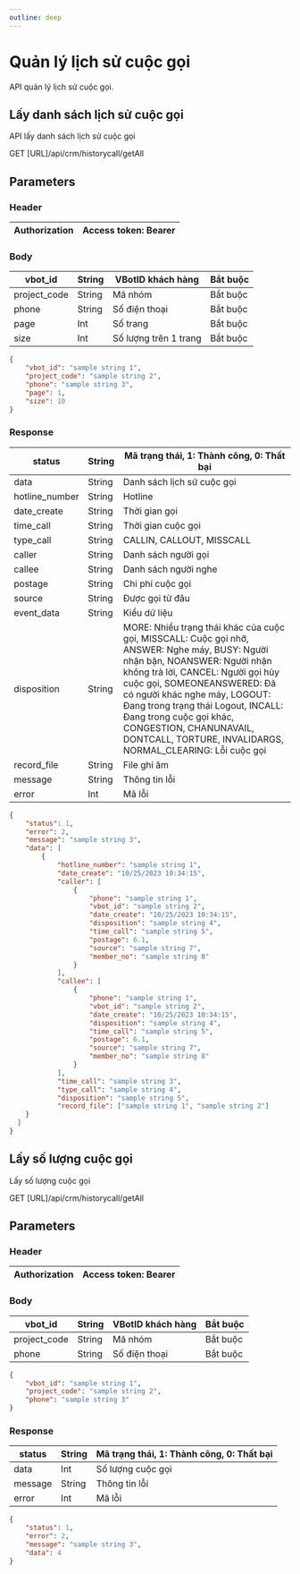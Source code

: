 ```yaml
---
outline: deep
--- 
```


# Quản lý lịch sử cuộc gọi

API quản lý lịch sử cuộc gọi.

## Lấy danh sách lịch sử cuộc gọi

API lấy danh sách lịch sử cuộc gọi

<div class="api-container">
  <span class="api-method">GET</span>
  <span>[URL]/api/crm/historycall/getAll</span>
</div>

## Parameters

### Header

| Authorization         | Access token: Bearer |
|-----------------------|----------------------|

### Body

| vbot_id      | String | VBotID khách hàng      | Bắt buộc |
|--------------|--------|------------------------|----------|
| project_code | String | Mã nhóm                | Bắt buộc |
| phone        | String | Số điện thoại          | Bắt buộc |
| page         | Int    | Số trang               | Bắt buộc |
| size         | Int    | Số lượng trên 1 trang  | Bắt buộc |

``` JSON
{
    "vbot_id": "sample string 1",
    "project_code": "sample string 2",
    "phone": "sample string 3",
    "page": 1,
    "size": 10
}
``` 
### Response

| status         | String      | Mã trạng thái, 1: Thành công, 0: Thất bại |
|----------------|-------------|-------------------------------------------|
| data           | String      | Danh sách lịch sử cuộc gọi                |
| hotline_number | String      | Hotline                                   |
| date_create    | String      | Thời gian gọi                             |
| time_call      | String      | Thời gian cuộc gọi                        |
| type_call      | String      | CALLIN, CALLOUT, MISSCALL                 |
| caller         | String      | Danh sách người gọi                       |
| callee         | String      | Danh sách người nghe                      |
| postage        | String      | Chi phí cuộc gọi                          |
| source         | String      | Được gọi từ đâu                           |
| event_data     | String      | Kiểu dữ liệu                              |
| disposition    | String      | MORE: Nhiều trạng thái khác của cuộc gọi, MISSCALL: Cuộc gọi nhỡ, ANSWER: Nghe máy, BUSY: Người nhận bận, NOANSWER: Người nhận không trả lời, CANCEL: Người gọi hủy cuộc gọi, SOMEONEANSWERED: Đã có người khác nghe máy, LOGOUT: Đang trong trạng thái Logout, INCALL: Đang trong cuộc gọi khác, CONGESTION, CHANUNAVAIL, DONTCALL, TORTURE, INVALIDARGS, NORMAL_CLEARING: Lỗi cuộc gọi              |
| record_file    | String      | File ghi âm                               |
| message        | String      | Thông tin lỗi                             |
| error          | Int         | Mã lỗi                                    |

``` JSON
{
    "status": 1,
    "error": 2,
    "message": "sample string 3",
    "data": [
        {
            "hotline_number": "sample string 1",
            "date_create": "10/25/2023 10:34:15",
            "caller": [
                {
                    "phone": "sample string 1",
                    "vbot_id": "sample string 2",
                    "date_create": "10/25/2023 10:34:15",
                    "disposition": "sample string 4",
                    "time_call": "sample string 5",
                    "postage": 6.1,
                    "source": "sample string 7",
                    "member_no": "sample string 8"
                }
            ],
            "callee": [
                {
                    "phone": "sample string 1",
                    "vbot_id": "sample string 2",
                    "date_create": "10/25/2023 10:34:15",
                    "disposition": "sample string 4",
                    "time_call": "sample string 5",
                    "postage": 6.1,
                    "source": "sample string 7",
                    "member_no": "sample string 8"
                }
            ],
            "time_call": "sample string 3",
            "type_call": "sample string 4",
            "disposition": "sample string 5",
            "record_file": ["sample string 1", "sample string 2"]
    }
  ]
}
```

## Lấy số lượng cuộc gọi

Lấy số lượng cuộc gọi

<div class="api-container">
  <span class="api-method">GET</span>
  <span>[URL]/api/crm/historycall/getAll</span>
</div>

## Parameters

### Header

| Authorization         | Access token: Bearer |
|-----------------------|----------------------|

### Body

| vbot_id      | String | VBotID khách hàng      | Bắt buộc |
|--------------|--------|------------------------|----------|
| project_code | String | Mã nhóm                | Bắt buộc |
| phone        | String | Số điện thoại          | Bắt buộc |

``` JSON
{
    "vbot_id": "sample string 1",
    "project_code": "sample string 2",
    "phone": "sample string 3"
}
``` 
### Response

| status  | String | Mã trạng thái, 1: Thành công, 0: Thất bại |
|---------|--------|-------------------------------------------|
| data    | Int    | Số lượng cuộc gọi                         |
| message | String | Thông tin lỗi                             |
| error   | Int    | Mã lỗi                                    |

``` JSON
{
    "status": 1,
    "error": 2,
    "message": "sample string 3",
    "data": 4
}
```